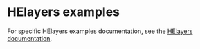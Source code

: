 # HElayers examples

For specific HElayers examples documentation, see the
[HElayers documentation](https://ibm.github.io/helayers/).
